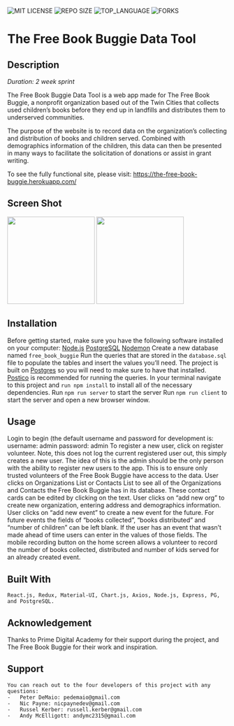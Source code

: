 ![MIT LICENSE](https://img.shields.io/github/license/scottbromander/the_marketplace.svg?style=flat-square)
![REPO SIZE](https://img.shields.io/github/repo-size/scottbromander/the_marketplace.svg?style=flat-square)
![TOP_LANGUAGE](https://img.shields.io/github/languages/top/scottbromander/the_marketplace.svg?style=flat-square)
![FORKS](https://img.shields.io/github/forks/scottbromander/the_marketplace.svg?style=social)


# The Free Book Buggie Data Tool

## Description

_Duration: 2 week sprint_

The Free Book Buggie Data Tool is a web app made for The Free Book Buggie, a nonprofit organization based out of the Twin Cities that collects used children’s books before they end up in landfills and distributes them to underserved communities. 

The purpose of the website is to record data on the organization’s collecting and distribution of books and children served. Combined with demographics information of the children, this data can then be presented in many ways to facilitate the solicitation of donations or assist in grant writing.

To see the fully functional site, please visit: https://the-free-book-buggie.herokuapp.com/

## Screen Shot

<image src="documentation/images/Screen Shot 2020-04-05 at 9.16.27 PM.png" width=200>
<image src="documentation/images/Screen Shot 2020-04-05 at 9.50.10 PM.png" width=200>
	
## Installation

Before getting started, make sure you have the following software installed on your computer:
[Node.js](https://nodejs.org/en/)
[PostgreSQL](https://www.postgresql.org/)
[Nodemon](https://nodemon.io/)
Create a new database named `free_book_buggie`
Run the queries that are stored in the `database.sql` file to populate the tables and insert the values you’ll need. The project is built on [Postgres](https://www.postgresql.org/download/) so you will need to make sure to have that installed. [Postico](https://eggerapps.at/postico/) is recommended for running the queries.
In your terminal navigate to this project and `run npm install` to install all of the necessary dependencies.
Run `npm run server` to start the server
Run `npm run client` to start the server and open a new browser window.

## Usage 

Login to begin (the default username and password for development is:
username: admin
password: admin
To register a new user, click on register volunteer. Note, this does not log the current registered user out, this simply creates a new user. The idea of this is the admin should be the only person with the ability to register new users to the app. This is to ensure only trusted volunteers of the Free Book Buggie have access to the data.
User clicks on Organizations List or Contacts List to see all of the Organizations and Contacts the Free Book Buggie has in its database. These contact cards can be edited by clicking on the text. 
User clicks on “add new org” to create new organization, entering address and demographics information. 
User clicks on “add new event” to create a new event for the future. For future events the fields of “books collected”, “books distributed” and “number of children” can be left blank. If the user has an event that wasn’t made ahead of time users can enter in the values of those fields. 
The mobile recording button on the home screen allows a volunteer to record the number of books collected, distributed and number of kids served for an already created event. 

## Built With
	React.js, Redux, Material-UI, Chart.js, Axios, Node.js, Express, PG, and PostgreSQL.

## Acknowledgement
Thanks to Prime Digital Academy for their support during the project, and The Free Book Buggie for their work and inspiration. 

## Support
	You can reach out to the four developers of this project with any questions:
	-	Peter DeMaio: pedemaio@gmail.com
	- 	Nic Payne: nicpaynedev@gmail.com
	- 	Russel Kerber: russell.kerber@gmail.com
	- 	Andy McElligott: andymc2315@gmail.com
